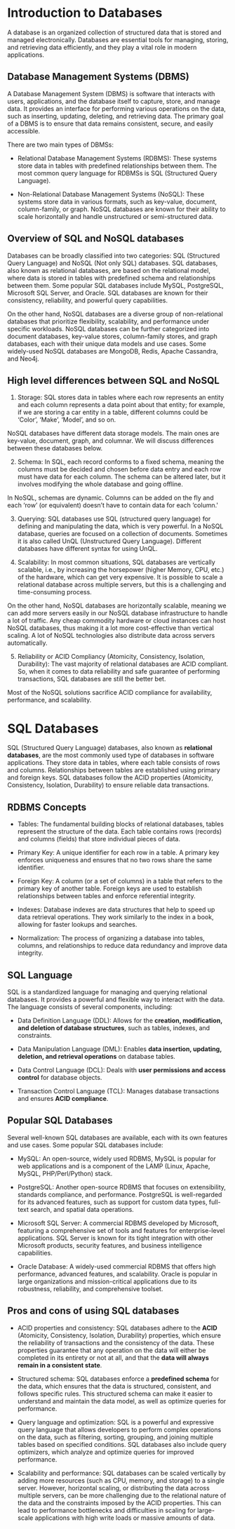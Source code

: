 # Introduction to Databases
A database is an organized collection of structured data that is stored and managed electronically. Databases are essential tools for managing, storing, and retrieving data efficiently, and they play a vital role in modern applications.

## Database Management Systems (DBMS)
A Database Management System (DBMS) is software that interacts with users, applications, and the database itself to capture, store, and manage data. It provides an interface for performing various operations on the data, such as inserting, updating, deleting, and retrieving data. The primary goal of a DBMS is to ensure that data remains consistent, secure, and easily accessible.

There are two main types of DBMSs:

- Relational Database Management Systems (RDBMS): These systems store data in tables with predefined relationships between them. The most common query language for RDBMSs is SQL (Structured Query Language).

- Non-Relational Database Management Systems (NoSQL): These systems store data in various formats, such as key-value, document, column-family, or graph. NoSQL databases are known for their ability to scale horizontally and handle unstructured or semi-structured data.

## Overview of SQL and NoSQL databases
Databases can be broadly classified into two categories: SQL (Structured Query Language) and NoSQL (Not only SQL) databases. SQL databases, also known as relational databases, are based on the relational model, where data is stored in tables with predefined schema and relationships between them. Some popular SQL databases include MySQL, PostgreSQL, Microsoft SQL Server, and Oracle. SQL databases are known for their consistency, reliability, and powerful query capabilities.

On the other hand, NoSQL databases are a diverse group of non-relational databases that prioritize flexibility, scalability, and performance under specific workloads. NoSQL databases can be further categorized into document databases, key-value stores, column-family stores, and graph databases, each with their unique data models and use cases. Some widely-used NoSQL databases are MongoDB, Redis, Apache Cassandra, and Neo4j.

## High level differences between SQL and NoSQL
1. Storage: SQL stores data in tables where each row represents an entity and each column represents a data point about that entity; for example, if we are storing a car entity in a table, different columns could be ‘Color’, ‘Make’, ‘Model’, and so on.

NoSQL databases have different data storage models. The main ones are key-value, document, graph, and columnar. We will discuss differences between these databases below.

2. Schema: In SQL, each record conforms to a fixed schema, meaning the columns must be decided and chosen before data entry and each row must have data for each column. The schema can be altered later, but it involves modifying the whole database and going offline.

In NoSQL, schemas are dynamic. Columns can be added on the fly and each ‘row’ (or equivalent) doesn’t have to contain data for each ‘column.'

3. Querying: SQL databases use SQL (structured query language) for defining and manipulating the data, which is very powerful. In a NoSQL database, queries are focused on a collection of documents. Sometimes it is also called UnQL (Unstructured Query Language). Different databases have different syntax for using UnQL.

4. Scalability: In most common situations, SQL databases are vertically scalable, i.e., by increasing the horsepower (higher Memory, CPU, etc.) of the hardware, which can get very expensive. It is possible to scale a relational database across multiple servers, but this is a challenging and time-consuming process.

On the other hand, NoSQL databases are horizontally scalable, meaning we can add more servers easily in our NoSQL database infrastructure to handle a lot of traffic. Any cheap commodity hardware or cloud instances can host NoSQL databases, thus making it a lot more cost-effective than vertical scaling. A lot of NoSQL technologies also distribute data across servers automatically.

5. Reliability or ACID Compliancy (Atomicity, Consistency, Isolation, Durability): The vast majority of relational databases are ACID compliant. So, when it comes to data reliability and safe guarantee of performing transactions, SQL databases are still the better bet.

Most of the NoSQL solutions sacrifice ACID compliance for availability, performance, and scalability.


# SQL Databases
SQL (Structured Query Language) databases, also known as **relational databases**, are the most commonly used type of databases in software applications. They store data in tables, where each table consists of rows and columns. Relationships between tables are established using primary and foreign keys. SQL databases follow the ACID properties (Atomicity, Consistency, Isolation, Durability) to ensure reliable data transactions.

## RDBMS Concepts
- Tables: The fundamental building blocks of relational databases, tables represent the structure of the data. Each table contains rows (records) and columns (fields) that store individual pieces of data.

- Primary Key: A unique identifier for each row in a table. A primary key enforces uniqueness and ensures that no two rows share the same identifier.

- Foreign Key: A column (or a set of columns) in a table that refers to the primary key of another table. Foreign keys are used to establish relationships between tables and enforce referential integrity.

- Indexes: Database indexes are data structures that help to speed up data retrieval operations. They work similarly to the index in a book, allowing for faster lookups and searches.

- Normalization: The process of organizing a database into tables, columns, and relationships to reduce data redundancy and improve data integrity.

## SQL Language
SQL is a standardized language for managing and querying relational databases. It provides a powerful and flexible way to interact with the data. The language consists of several components, including:

- Data Definition Language (DDL): Allows for the **creation, modification, and deletion of database structures**, such as tables, indexes, and constraints.

- Data Manipulation Language (DML): Enables **data insertion, updating, deletion, and retrieval operations** on database tables.

- Data Control Language (DCL): Deals with **user permissions and access control** for database objects.

- Transaction Control Language (TCL): Manages database transactions and ensures **ACID compliance**.

## Popular SQL Databases
Several well-known SQL databases are available, each with its own features and use cases. Some popular SQL databases include:

- MySQL: An open-source, widely used RDBMS, MySQL is popular for web applications and is a component of the LAMP (Linux, Apache, MySQL, PHP/Perl/Python) stack.

- PostgreSQL: Another open-source RDBMS that focuses on extensibility, standards compliance, and performance. PostgreSQL is well-regarded for its advanced features, such as support for custom data types, full-text search, and spatial data operations.

- Microsoft SQL Server: A commercial RDBMS developed by Microsoft, featuring a comprehensive set of tools and features for enterprise-level applications. SQL Server is known for its tight integration with other Microsoft products, security features, and business intelligence capabilities.

- Oracle Database: A widely-used commercial RDBMS that offers high performance, advanced features, and scalability. Oracle is popular in large organizations and mission-critical applications due to its robustness, reliability, and comprehensive toolset.

## Pros and cons of using SQL databases
- ACID properties and consistency: SQL databases adhere to the **ACID** (Atomicity, Consistency, Isolation, Durability) properties, which ensure the reliability of transactions and the consistency of the data. These properties guarantee that any operation on the data will either be completed in its entirety or not at all, and that the **data will always remain in a consistent state**.

- Structured schema: SQL databases enforce a **predefined schema** for the data, which ensures that the data is structured, consistent, and follows specific rules. This structured schema can make it easier to understand and maintain the data model, as well as optimize queries for performance.

- Query language and optimization: SQL is a powerful and expressive query language that allows developers to perform complex operations on the data, such as filtering, sorting, grouping, and joining multiple tables based on specified conditions. SQL databases also include query optimizers, which analyze and optimize queries for improved performance.

- Scalability and performance: SQL databases can be scaled vertically by adding more resources (such as CPU, memory, and storage) to a single server. However, horizontal scaling, or distributing the data across multiple servers, can be more challenging due to the relational nature of the data and the constraints imposed by the ACID properties. This can lead to performance bottlenecks and difficulties in scaling for large-scale applications with high write loads or massive amounts of data.